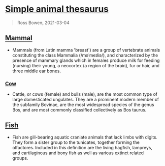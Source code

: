 # [Simple animal thesaurus](#AnimalThesaurus)

> Ross Bowen, 2021-03-04

## [Mammal](#Mammal)

- Mammals (from Latin mamma 'breast') are a group of vertebrate animals constituting the class Mammalia (/məˈmeɪliə/), and characterized by the presence of mammary glands which in females produce milk for feeding (nursing) their young, a neocortex (a region of the brain), fur or hair, and three middle ear bones.

### [Cow](#Cow)

- Cattle, or cows (female) and bulls (male), are the most common type of large domesticated ungulates. They are a prominent modern member of the subfamily Bovinae, are the most widespread species of the genus Bos, and are most commonly classified collectively as Bos taurus.

## [Fish](#Fish)

- Fish are gill-bearing aquatic craniate animals that lack limbs with digits. They form a sister group to the tunicates, together forming the olfactores. Included in this definition are the living hagfish, lampreys, and cartilaginous and bony fish as well as various extinct related groups.

